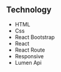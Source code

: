 <h2>Technology</h2>
<ul>
  <li>HTML</li>
  <li>Css</li>
  <li>React Bootstrap</li>
  <li>React</li> 
   <li>React Route</li>
  <li>Responsive</li>
  <li>Lumen Api</li>
</ul>
